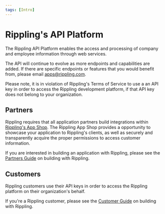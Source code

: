 ```yaml
---
tags: [Intro]
---
```


# Rippling's API Platform

The Rippling API Platform enables the access and processing of company and employee information through web services.

The API will continue to evolve as more endpoints and capabilities are added. If there are specific endpoints or features that you would benefit from, please email apps@rippling.com.

Please note, it is in violation of Rippling's Terms of Service to use a an API key in order to access the Rippling development platform, if that API key does not belong to your organization.

## Partners

Rippling requires that all application partners build integrations within [Rippling's App Shop](rippling.com/app-shop). The Rippling App Shop provides a opportunity to showcase your application to Rippling's clients, as well as securely and transparently acquire the proper permissions to access customer information. 

If you are interested in building an application with Rippling, please see the [Partners Guide](https://rippling.stoplight.io/docs/rippling-api/docs/b-Partners.md) on building with Rippling.


## Customers

Rippling customers use their API keys in order to access the Rippling platform on their organization's behalf.

If you're a Rippling customer, please see the [Customer Guide](https://rippling.stoplight.io/docs/rippling-api/docs/c-Customers.md) on building with Rippling.
